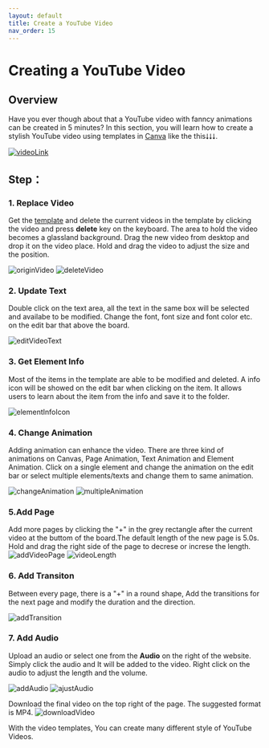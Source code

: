 ```yaml
---
layout: default
title: Create a YouTube Video
nav_order: 15
---
```


# Creating a YouTube Video

  
## Overview
Have you ever though about that a YouTube video with fanncy animations can be created in 5 minutes? In this section, you will learn how to create a stylish YouTube video using templates in [Canva](https://www.canva.com/) like the this⭣⭣⭣.

[![videoLink](https://github.com/yoyochen68/Ryan-Yoyo/blob/gh-pages/assets/images/videoImage/videocover.png?raw=ture)](https://www.canva.com/design/DAE54Q0vivg/L_En1utrgb8BNWUOnr0LFw/edit)



## Step：

### 1. Replace Video
Get the [template](https://www.canva.com/design/DAE54Q0vivg/L_En1utrgb8BNWUOnr0LFw/edit) and delete the current videos in the template by clicking the video and press **delete** key on the keyboard. The area to hold the video becomes a glassland background. Drag the new video from desktop and drop it on the video place. Hold and drag the video to adjust the size and the position.


![originVideo](https://github.com/yoyochen68/Ryan-Yoyo/blob/gh-pages/assets/images/videoImage/originVideo.png?raw=true)
![deleteVideo](https://github.com/yoyochen68/Ryan-Yoyo/blob/gh-pages/assets/images/videoImage/deleteVideo.png?raw=true)

### 2. Update Text

Double click on the text area, all the text in the same box will be selected and availabe to be modified. Change the font, font size and font color etc. on the edit bar that above the board.

![editVideoText](https://github.com/yoyochen68/Ryan-Yoyo/blob/gh-pages/assets/images/videoImage/editVideoText.png?raw=true)

  

### 3. Get Element Info
Most of the items in the template are able to be modified and deleted. A info icon will be showed on the edit bar when clicking on the item. It allows users to learn about the item from the info and save it to the folder.


![elementInfoIcon](https://github.com/yoyochen68/Ryan-Yoyo/blob/gh-pages/assets/images/videoImage/elementInfo.png?raw=true)

### 4. Change Animation
Adding animation can enhance the video. There are three kind of animations on Canvas, Page Animation, Text Animation and Element Animation. Click on a single element and change the animation on the edit bar or select multiple elements/texts and change them to same animation.


![changeAnimation](https://github.com/yoyochen68/Ryan-Yoyo/blob/gh-pages/assets/images/videoImage/changeAnimation.png?raw=true)
![multipleAnimation](https://github.com/yoyochen68/Ryan-Yoyo/blob/gh-pages/assets/images/videoImage/multipleAnimation.png?raw=true)

### 5.Add Page
Add more pages by clicking the "+" in the grey rectangle after the current video at the buttom of the board.The default length of the new page is 5.0s. Hold and drag the right side of the page to decrese or increse the length.
![addVideoPage](https://github.com/yoyochen68/Ryan-Yoyo/blob/gh-pages/assets/images/videoImage/addVideoPage.png?raw=true)
![videoLength](https://github.com/yoyochen68/Ryan-Yoyo/blob/gh-pages/assets/images/videoImage/audioLength.png?raw=true)

### 6. Add Transiton
Between every page, there is a "+" in a round shape, Add the transitions for the next page and modify the duration and the direction.

![addTransition](https://github.com/yoyochen68/Ryan-Yoyo/blob/gh-pages/assets/images/videoImage/addTransition.png?raw=true)

### 7. Add Audio
Upload an audio or select one from the **Audio** on the right of the website. Simply click the audio and It will be added to the video. Right click on the audio to adjust the length and the volume.

![addAudio](https://github.com/yoyochen68/Ryan-Yoyo/blob/gh-pages/assets/images/videoImage/addAudio.png?raw=true)
![ajustAudio](https://github.com/yoyochen68/Ryan-Yoyo/blob/gh-pages/assets/images/videoImage/adjustAudio.png?raw=true)

Download the final video on the top right of the page. The suggested format is MP4.
![downloadVideo](https://github.com/yoyochen68/Ryan-Yoyo/blob/gh-pages/assets/images/videoImage/downloadVideo.png?raw=true)

With the video templates, You can create many different style of YouTube Videos.

